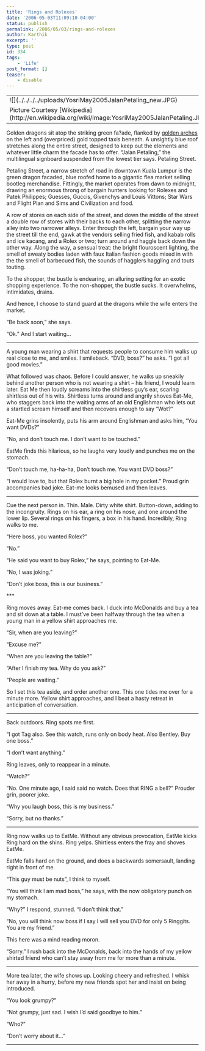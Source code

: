 ```yaml
---
title: 'Rings and Rolexes'
date: '2006-05-03T11:09:10-04:00'
status: publish
permalink: /2006/05/03/rings-and-rolexes
author: Karthik
excerpt: ''
type: post
id: 334
tags:
    - 'Life'
post_format: []
teaser:
    - disable
---
```

<table border="0" *="border-right: 0px; border-top: 0px; margin-top: 5px; float: left; margin-bottom: 5px; border-left: 0px; margin-right: 5px; border-bottom: 0px; border-collapse: collapse; border-spacing: 0"><tbody><tr *="padding-right: 0px; padding-left: 0px; padding-bottom: 0px; padding-top: 0px"><td *="padding-right: 0px; padding-left: 0px; padding-bottom: 0px; padding-top: 0px">![](../../../../uploads/YosriMay2005JalanPetaling_new.JPG)</td></tr><tr *="padding-right: 0px; padding-left: 0px; padding-bottom: 0px; padding-top: 0px"><td class="caption" *="padding: 0px; width: 300px;">Picture Courtesy [Wikipedia](http://en.wikipedia.org/wiki/Image:YosriMay2005JalanPetaling.JPG)

</td></tr></tbody></table>

Golden dragons sit atop the striking green fa?ade, flanked by [golden arches](http://en.wikipedia.org/wiki/Golden_Arches) on the left and (overpriced) gold topped taxis beneath. A unsightly blue roof stretches along the entire street, designed to keep out the elements and whatever little charm the facade has to offer. “Jalan Petaling,” the multilingual signboard suspended from the lowest tier says. Petaling Street.

Petaling Street, a narrow stretch of road in downtown Kuala Lumpur is the green dragon facaded, blue roofed home to a gigantic flea market selling bootleg merchandise. Fittingly, the market operates from dawn to midnight, drawing an enormous throng of bargain hunters looking for Rolexes and Patek Philippes; Guesses, Guccis, Givenchys and Louis Vittons; Star Wars and Flight Plan and Sims and Civilization and food.

A row of stores on each side of the street, and down the middle of the street a double row of stores with their backs to each other, splitting the narrow alley into two narrower alleys. Enter through the left, bargain your way up the street till the end, gawk at the vendors selling fried fish, and kabab rolls and ice kacang, and a Rolex or two; turn around and haggle back down the other way. Along the way, a sensual treat: the bright flouroscent lighting, the smell of sweaty bodies laden with faux Italian fashion goods mixed in with the the smell of barbecued fish, the sounds of hagglers haggling and touts touting.

To the shopper, the bustle is endearing, an alluring setting for an exotic shopping experience. To the non-shopper, the bustle sucks. It overwhelms, intimidates, drains.

And hence, I choose to stand guard at the dragons while the wife enters the market.

“Be back soon,” she says.

“Ok.” And I start waiting…

---
A young man wearing a shirt that requests people to consume him walks up real close to me, and smiles. I smileback. “DVD, boss?” he asks. “I got all good movies.”

What followed was chaos. Before I could answer, he walks up sneakily behind another person who is not wearing a shirt – his friend, I would learn later. Eat Me then loudly screams into the shirtless guy’s ear, scaring shirtless out of his wits. Shirtless turns around and angrily shoves Eat-Me, who staggers back into the waiting arms of an old Englishman who lets out a startled scream himself and then recovers enough to say “Wot?”

Eat-Me grins insolently, puts his arm around Englishman and asks him, “You want DVDs?”

“No, and don’t touch me. I don’t want to be touched.”

EatMe finds this hilarious, so he laughs very loudly and punches me on the stomach.

“Don’t touch me, ha-ha-ha, Don’t touch me. You want DVD boss?”

“I would love to, but that Rolex burnt a big hole in my pocket.” Proud grin accompanies bad joke. Eat-me looks bemused and then leaves.

---
Cue the next person in. Thin. Male. Dirty white shirt. Button-down, adding to the incongruity. Rings on his ear, a ring on his nose, and one around the lower lip. Several rings on his fingers, a box in his hand. Incredibly, Ring walks to me.

“Here boss, you wanted Rolex?”

“No.”

“He said you want to buy Rolex,” he says, pointing to Eat-Me.

“No, I was joking.”

“Don’t joke boss, this is our business.”

\*\*\*

Ring moves away. Eat-me comes back. I duck into McDonalds and buy a tea and sit down at a table. I must’ve been halfway through the tea when a young man in a yellow shirt approaches me.

“Sir, when are you leaving?”

“Excuse me?”

“When are you leaving the table?”

“After I finish my tea. Why do you ask?”

“People are waiting.”

So I set this tea aside, and order another one. This one tides me over for a minute more. Yellow shirt approaches, and I beat a hasty retreat in anticipation of conversation.

---
Back outdoors. Ring spots me first.

“I got Tag also. See this watch, runs only on body heat. Also Bentley. Buy one boss.”

“I don’t want anything.”

Ring leaves, only to reappear in a minute.

“Watch?”

“No. One minute ago, I said said no watch. Does that RING a bell?” Prouder grin, poorer joke.

“Why you laugh boss, this is my business.”

“Sorry, but no thanks.”

---
Ring now walks up to EatMe. Without any obvious provocation, EatMe kicks Ring hard on the shins. Ring yelps. Shirtless enters the fray and shoves EatMe.

EatMe falls hard on the ground, and does a backwards somersault, landing right in front of me.

“This guy must be nuts”, I think to myself.

“You will think I am mad boss,” he says, with the now obligatory punch on my stomach.

“Why?” I respond, stunned. “I don’t think that.”

“No, you will think now boss if I say I will sell you DVD for only 5 Ringgits. You are my friend.”

This here was a mind reading moron.

“Sorry.” I rush back into the McDonalds, back into the hands of my yellow shirted friend who can’t stay away from me for more than a minute.

---
More tea later, the wife shows up. Looking cheery and refreshed. I whisk her away in a hurry, before my new friends spot her and insist on being introduced.

“You look grumpy?”

“Not grumpy, just sad. I wish I’d said goodbye to him.”

“Who?”

“Don’t worry about it…”

---
